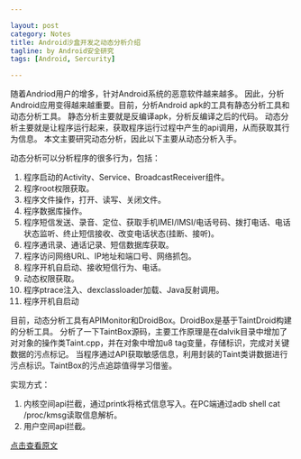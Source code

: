 ```yaml
---

layout: post
category: Notes
title: Android沙盒开发之动态分析介绍
tagline: by Android安全研究
tags: [Android, Sercurity]

---
```


随着Andriod用户的增多，针对Android系统的恶意软件越来越多。
因此，分析Android应用变得越来越重要。目前，分析Android apk的工具有静态分析工具和动态分析工具。
静态分析主要就是反编译apk，分析反编译之后的代码。
动态分析主要就是让程序运行起来，获取程序运行过程中产生的api调用，从而获取其行为信息。
本文主要研究动态分析，因此以下主要从动态分析入手。

动态分析可以分析程序的很多行为，包括：

   1. 程序启动的Activity、Service、BroadcastReceiver组件。
   2. 程序root权限获取。
   3. 程序文件操作，打开、读写、关闭文件。
   4. 程序数据库操作。
   5. 程序短信发送、录音、定位、获取手机IMEI/IMSI/电话号码、拨打电话、电话状态监听、终止短信接收、改变电话状态(挂断、接听)。
   6. 程序通讯录、通话记录、短信数据库获取。
   7. 程序访问网络URL、IP地址和端口号、网络抓包。
   8. 程序开机自启动、接收短信行为、电话。
   9. 动态权限获取。
   10. 程序ptrace注入、dexclassloader加载、Java反射调用。
   11. 程序开机自启动

目前，动态分析工具有APIMonitor和DroidBox。DroidBox是基于TaintDroid构建的分析工具。
分析了一下TaintBox源码，主要工作原理是在dalvik目录中增加了对对象的操作类Taint.cpp，并在对象中增加u8 tag变量，存储标识，完成对关键数据的污点标记。
当程序通过API获取敏感信息，利用封装的Taint类讲数据进行污点标识。TaintBox的污点追踪值得学习借鉴。

实现方式：

   1. 内核空间api拦截，通过printk将格式信息写入。在PC端通过adb shell  cat  /proc/kmsg读取信息解析。
   2. 用户空间api拦截。

[点击查看原文](http://mp.weixin.qq.com/mp/appmsg/show?__biz=MjM5NzAxMzk4NA==&appmsgid=10000010&itemidx=1&sign=0006db95256921c574a90607e5fbd85c&scene=4#wechat_redirect)

